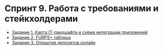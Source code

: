 # Спринт 9. Работа с требованиями и стейкхолдерами

* [Задание 1. Карта IT-ландшафта и схема интеграции приложений](Task1%2FREADME.md)
* [Задание 2. FURPS+ таблица](Task2%2FREADME.md)
* [Задание 3. Открытие депозитов онлайн](Task3%2FREADME.md)